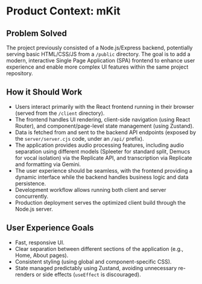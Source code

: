 # Product Context: mKit

## Problem Solved

The project previously consisted of a Node.js/Express backend, potentially serving basic HTML/CSS/JS from a `/public` directory. The goal is to add a modern, interactive Single Page Application (SPA) frontend to enhance user experience and enable more complex UI features within the same project repository.

## How it Should Work

-   Users interact primarily with the React frontend running in their browser (served from the `/client` directory).
-   The frontend handles UI rendering, client-side navigation (using React Router), and component/page-level state management (using Zustand).
-   Data is fetched from and sent to the backend API endpoints (exposed by the `server/server.cjs` code, under an `/api/` prefix).
-   The application provides audio processing features, including audio separation using different models (Spleeter for standard split, Demucs for vocal isolation) via the Replicate API, and transcription via Replicate and formatting via Gemini.
-   The user experience should be seamless, with the frontend providing a dynamic interface while the backend handles business logic and data persistence.
-   Development workflow allows running both client and server concurrently.
-   Production deployment serves the optimized client build through the Node.js server.

## User Experience Goals

-   Fast, responsive UI.
-   Clear separation between different sections of the application (e.g., Home, About pages).
-   Consistent styling (using global and component-specific CSS).
-   State managed predictably using Zustand, avoiding unnecessary re-renders or side effects (`useEffect` is discouraged).
